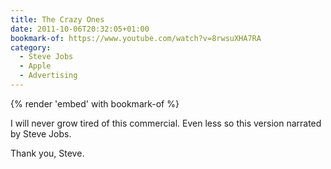 ```yaml
---
title: The Crazy Ones
date: 2011-10-06T20:32:05+01:00
bookmark-of: https://www.youtube.com/watch?v=8rwsuXHA7RA
category:
  - Steve Jobs
  - Apple
  - Advertising
---
```

{% render 'embed' with bookmark-of %}

I will never grow tired of this commercial. Even less so this version narrated by Steve Jobs.

Thank you, Steve.
